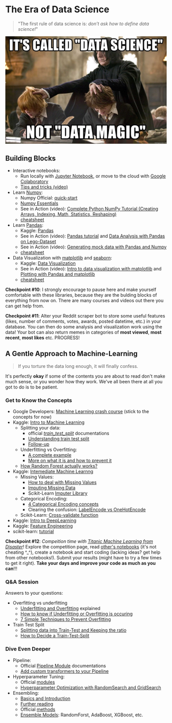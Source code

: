 # The Era of Data Science
> "The first rule of data science is: _don’t ask how to define data science!_"

<p align="center">
  <img src="https://github.com/keivanipchihagh/machinelearning-roadmap/blob/master/images/data-science.jpg?raw=true" width="600" />
</p>

## Building Blocks
- Interactive notebooks:
  - Run locally with [Jupyter Notebook](https://jupyter.org/install), or move to the cloud with [Google Colaboratory](https://research.google.com/colaboratory/)
  - [Tips and tricks (video)](https://www.youtube.com/watch?v=YuWZNV4BkkY&list=PLFCB5Dp81iNVmuoGIqcT5oF4K-7kTI5vp&index=3)
- Learn [Numpy](https://numpy.org/):
  - Numpy Official: [quick-start](https://numpy.org/devdocs/user/quickstart.html)
  - [Numpy Essentials](https://towardsdatascience.com/numpy-essentials-for-data-science-25dc39fae39)
  - See in Action (video): [Complete Python NumPy Tutorial (Creating Arrays, Indexing, Math, Statistics, Reshaping)](https://www.youtube.com/watch?v=GB9ByFAIAH4&list=PLFCB5Dp81iNVmuoGIqcT5oF4K-7kTI5vp&index=8)    
  - [cheatsheet](https://assets.datacamp.com/blog_assets/Numpy_Python_Cheat_Sheet.pdf)
- Learn [Pandas](https://pandas.pydata.org/):
  - Kaggle: [Pandas](https://www.kaggle.com/learn/pandas)
  - See in Action (video): [Pandas tutorial](https://www.youtube.com/watch?v=vmEHCJofslg&list=PLFCB5Dp81iNVmuoGIqcT5oF4K-7kTI5vp&index=2) and [Data Analysis with Pandas on Lego-Dataset](https://www.youtube.com/watch?v=BzQDi4D0B_M&list=PLFCB5Dp81iNVmuoGIqcT5oF4K-7kTI5vp&index=18)
  - See in Action (video): [Generating mock data with Pandas and Numpy](https://www.youtube.com/watch?v=VJBY2eVtf7o&list=PLFCB5Dp81iNVmuoGIqcT5oF4K-7kTI5vp)
  - [cheatsheet](https://pandas.pydata.org/Pandas_Cheat_Sheet.pdf)
- Data Visualization with [matplotlib](https://matplotlib.org/) and [seaborn](https://seaborn.pydata.org/):
  - Kaggle: [Data Visualization](https://www.kaggle.com/learn/data-visualization)
  - See in Action (video): [Intro to data visualization with matplotlib](https://www.youtube.com/watch?v=DAQNHzOcO5A&list=PLFCB5Dp81iNVmuoGIqcT5oF4K-7kTI5vp&index=4) and [Plotting with Pandas and matplotlib](https://www.youtube.com/watch?v=0P7QnIQDBJY)
  - [cheatsheet](https://matplotlib.org/cheatsheets/cheatsheets.pdf)

**Checkpoint #10**: I strongly encourage to pause here and make yourself comfortable with these libraries, because they are the bulding blocks of everything from now on. There are many courses and videos out there you can get help from.

**Checkpoint #11**: Alter your Reddit scraper bot to store some useful features (likes, number of comments, votes, awards, posted datetime, etc.) in your database. You can then do some analysis and visualization work using the data! Your bot can also return memes in categories of **most viewed**, **most recent**, **most likes** etc. PROGRESS!

## A Gentle Approach to Machine-Learning
> If you torture the data long enough, it will finally confess.

It's perfectly **okay** if some of the contents you are about to read don't make much sense, or you wonder how they work. We've all been there at all you got to do is to be patient.

### Get to Know the Concepts
- Google Developers: [Machine Learning crash course](https://developers.google.com/machine-learning/crash-course/ml-intro) (stick to the concepts for now)
- Kaggle: [Intro to Machine Learning](https://www.kaggle.com/learn/intro-to-machine-learning)
  - Splitting your data:
    - official [_train_test_split_](https://scikit-learn.org/stable/modules/generated/sklearn.model_selection.train_test_split.html) documentations
    - [Understanding train test split](https://towardsdatascience.com/understanding-train-test-split-scikit-learn-python-ea676d5e3d1)
    - [Follow-up](https://realpython.com/train-test-split-python-data/)
  - Underfitting vs Overfitting:
    - [A complete example](https://towardsdatascience.com/overfitting-vs-underfitting-a-complete-example-d05dd7e19765)
    - [More on what it is and how to prevent it](https://elitedatascience.com/overfitting-in-machine-learning#how-to-detect)
  - [How Random Forest actually works?](https://towardsdatascience.com/understanding-random-forest-58381e0602d2)
- Kaggle: [Intemediate Machine Learnng](https://www.kaggle.com/learn/intermediate-machine-learning)
  - Missing Values:
    - [How to deal with Missing Values](https://towardsdatascience.com/6-different-ways-to-compensate-for-missing-values-data-imputation-with-examples-6022d9ca0779)
    - [Imputing Missing Data](https://www.theanalysisfactor.com/seven-ways-to-make-up-data-common-methods-to-imputing-missing-data)
    - Scikit-Learn [Imputer Library](https://scikit-learn.org/stable/modules/impute.html)
  - Categorical Encoding:
    - [4 Categorical Encoding concepts](https://towardsdatascience.com/4-categorical-encoding-concepts-to-know-for-data-scientists-e144851c6383)
    - Clearing the confusion: [LabelEncode vs OneHotEncode](https://datascience.stackexchange.com/questions/9443/when-to-use-one-hot-encoding-vs-labelencoder-vs-dictvectorizor)
  - Scikit-Learn: [Cross-validate function](https://scikit-learn.org/stable/modules/generated/sklearn.model_selection.cross_validate.html)
- Kaggle: [Intro to DeepLearning](https://www.kaggle.com/learn/intro-to-deep-learning)
- Kaggle: [Feature Engineering](https://www.kaggle.com/learn/feature-engineering)
- scikit-learn: [tutorial](https://scikit-learn.org/stable/tutorial/index.html)

**Checkpoint #12**: _Compeition time with [Titanic Machine Learning from Disaster](https://www.kaggle.com/c/titanic)_! Explore the competition page, read [other's notebooks](https://www.kaggle.com/competitions/titanic/code?competitionId=3136&sortBy=voteCount) (it's not cheating ^_^), create a notebook and start coding (lacking ideas? get help from other notebooks!). Submit your results (might have to try a few times to get it right). **Take your days and improve your code as much as you can**!!!

### Q&A Session
Answers to your questions:
- Overfitting vs underfitting
  - [Underfitting and Overfitting](https://stats.stackexchange.com/questions/395197/overfitting-and-underfitting) explained
  - [How to know if Underfitting or Overfitting is occuring](https://stackoverflow.com/questions/52009816/how-to-know-if-underfitting-or-overfitting-is-occuring)
  - [7 Simple Techniques to Prevent Overfitting](https://www.kaggle.com/getting-started/157623)
- Train Test Split
  - [Splitting data into Train-Test and Keeping the ratio](https://stackoverflow.com/questions/52610332/splitting-data-set-into-training-and-test-data-keeping-the-ratio)
  - [How to Decide a Train-Test-Split](https://ai.stackexchange.com/questions/32029/how-to-decide-a-train-test-split)

### Dive Even Deeper
  - Pipeline:
    - Official [Pipeline Module](https://scikit-learn.org/stable/modules/generated/sklearn.pipeline.Pipeline.html) documentations
    - [Add custom transformers to your Pipeline](https://towardsdatascience.com/pipelines-custom-transformers-in-scikit-learn-the-step-by-step-guide-with-python-code-4a7d9b068156)
  - Hyperparameter Tuning:
    - Official [modules](https://scikit-learn.org/stable/modules/grid_search.html)
    - [Hyperparameter Optimization with RandomSearch and GridSearch](https://machinelearningmastery.com/hyperparameter-optimization-with-random-search-and-grid-search/)
  - Ensembling:
    - [Basics and Introduction](https://builtin.com/machine-learning/ensemble-model)
    - [Further reading](https://machinelearningmastery.com/tour-of-ensemble-learning-algorithms/)
    - Official [methods](https://scikit-learn.org/stable/modules/ensemble.html)
    - [Ensemble Models](https://towardsdatascience.com/ensemble-models-5a62d4f4cb0c): RandomForst, AdaBoost, XGBoost, etc.